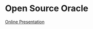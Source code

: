 # Open Source Oracle


[Online Presentation](http://martindsouza.github.io/pres-open-source-oracle)
